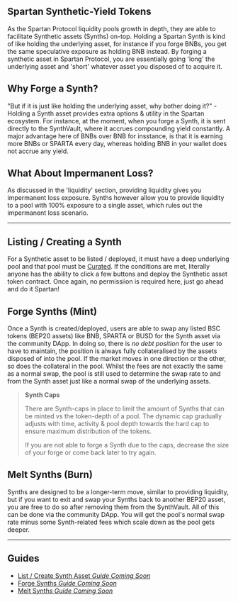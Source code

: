 ## Spartan Synthetic-Yield Tokens

As the Spartan Protocol liquidity pools growth in depth, they are able to facilitate Synthetic assets (Synths) on-top. Holding a Spartan Synth is kind of like holding the underlying asset, for instance if you forge BNBs, you get the same speculative exposure as holding BNB instead. By forging a synthetic asset in Spartan Protocol, you are essentially going 'long' the underlying asset and 'short' whatever asset you disposed of to acquire it.

## Why Forge a Synth?

"But if it is just like holding the underlying asset, why bother doing it?" - Holding a Synth asset provides extra options & utility in the Spartan ecosystem. For instance, at the moment, when you forge a Synth, it is sent directly to the SynthVault, where it accrues compounding yield constantly. A major advantage here of BNBs over BNB for insstance, is that it is earning more BNBs or SPARTA every day, whereas holding BNB in your wallet does not accrue any yield.

## What About Impermanent Loss?

As discussed in the 'liquidity' section, providing liquidity gives you impermanent loss exposure. Synths however allow you to provide liquidity to a pool with 100% exposure to a single asset, which rules out the impermanent loss scenario.

---

## Listing / Creating a Synth

For a Synthetic asset to be listed / deployed, it must have a deep underlying pool and that pool must be [Curated](/liquidity-pools?id=curated-pools). If the conditions are met, literally anyone has the ability to click a few buttons and deploy the Synthetic asset token contract. Once again, no permissiion is required here, just go ahead and do it Spartan!

## Forge Synths (Mint)

Once a Synth is created/deployed, users are able to swap any listed BSC tokens (BEP20 assets) like BNB, SPARTA or BUSD for the Synth asset via the community DApp. In doing so, there is _no debt position_ for the user to have to maintain, the position is always fully collateralised by the assets disposed of into the pool. If the market moves in one direction or the other, so does the collateral in the pool. Whilst the fees are not exactly the same as a normal swap, the pool is still used to determine the swap rate to and from the Synth asset just like a normal swap of the underlying assets.

> **Synth Caps**
>
> There are Synth-caps in place to limit the amount of Synths that can be minted vs the token-depth of a pool. The dynamic cap gradually adjusts with time, activity & pool depth towards the hard cap to ensure maximum distribution of the tokens.
>
> If you are not able to forge a Synth due to the caps, decrease the size of your forge or come back later to try again.

## Melt Synths (Burn)

Synths are designed to be a longer-term move, similar to providing liquidity, but if you want to exit and swap your Synths back to another BEP20 asset, you are free to do so after removing them from the SynthVault. All of this can be done via the community DApp. You will get the pool's normal swap rate minus some Synth-related fees which scale down as the pool gets deeper.

---

## Guides

- [List / Create Synth Asset _Guide Coming Soon_](/synths?id=guides)
- [Forge Synths _Guide Coming Soon_](/synths?id=guides)
- [Melt Synths _Guide Coming Soon_](/synths?id=guides)
